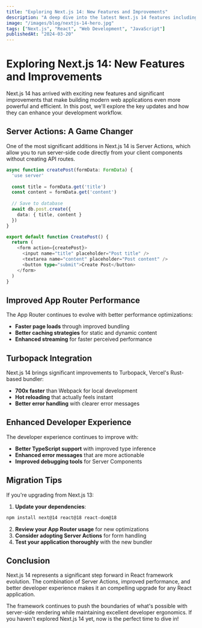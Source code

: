 ```yaml
---
title: "Exploring Next.js 14: New Features and Improvements"
description: "A deep dive into the latest Next.js 14 features including Server Actions, improved App Router, and performance enhancements"
image: "/images/blog/nextjs-14-hero.jpg"
tags: ["Next.js", "React", "Web Development", "JavaScript"]
publishedAt: "2024-03-20"
---
```


# Exploring Next.js 14: New Features and Improvements

Next.js 14 has arrived with exciting new features and significant improvements that make building modern web applications even more powerful and efficient. In this post, we'll explore the key updates and how they can enhance your development workflow.

## Server Actions: A Game Changer

One of the most significant additions in Next.js 14 is Server Actions, which allow you to run server-side code directly from your client components without creating API routes.

```typescript
async function createPost(formData: FormData) {
  'use server'
  
  const title = formData.get('title')
  const content = formData.get('content')
  
  // Save to database
  await db.post.create({
    data: { title, content }
  })
}

export default function CreatePost() {
  return (
    <form action={createPost}>
      <input name="title" placeholder="Post title" />
      <textarea name="content" placeholder="Post content" />
      <button type="submit">Create Post</button>
    </form>
  )
}
```

## Improved App Router Performance

The App Router continues to evolve with better performance optimizations:

- **Faster page loads** through improved bundling
- **Better caching strategies** for static and dynamic content
- **Enhanced streaming** for faster perceived performance

## Turbopack Integration

Next.js 14 brings significant improvements to Turbopack, Vercel's Rust-based bundler:

- **700x faster** than Webpack for local development
- **Hot reloading** that actually feels instant
- **Better error handling** with clearer error messages

## Enhanced Developer Experience

The developer experience continues to improve with:

- **Better TypeScript support** with improved type inference
- **Enhanced error messages** that are more actionable
- **Improved debugging tools** for Server Components

## Migration Tips

If you're upgrading from Next.js 13:

1. **Update your dependencies**:
```bash
npm install next@14 react@18 react-dom@18
```

2. **Review your App Router usage** for new optimizations
3. **Consider adopting Server Actions** for form handling
4. **Test your application thoroughly** with the new bundler

## Conclusion

Next.js 14 represents a significant step forward in React framework evolution. The combination of Server Actions, improved performance, and better developer experience makes it an compelling upgrade for any React application.

The framework continues to push the boundaries of what's possible with server-side rendering while maintaining excellent developer ergonomics. If you haven't explored Next.js 14 yet, now is the perfect time to dive in!
